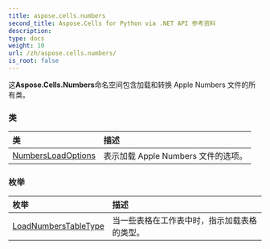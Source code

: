 ```yaml
---
title: aspose.cells.numbers
second_title: Aspose.Cells for Python via .NET API 参考资料
description:
type: docs
weight: 10
url: /zh/aspose.cells.numbers/
is_root: false
---
```

这**Aspose.Cells.Numbers**命名空间包含加载和转换 Apple Numbers 文件的所有类。

### 类
|类|描述|
| :- | :- |
| [NumbersLoadOptions](/cells/python-net/zh/aspose.cells.numbers/numbersloadoptions) |表示加载 Apple Numbers 文件的选项。|


### 枚举
|枚举|描述|
| :- | :- |
| [LoadNumbersTableType](/cells/python-net/zh/aspose.cells.numbers/loadnumberstabletype) |当一些表格在工作表中时，指示加载表格的类型。|


